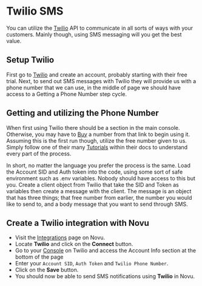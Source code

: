 # Twilio SMS

You can utilize the [Twilio](https://www.twilio.com/) API to communicate in all sorts of ways with your customers. Mainly though, using SMS messaging will you get the best value.

## Setup Twilio

First go to [Twilio](https://www.twilio.com/) and create an account, probably starting with their free trial. Next, to send out SMS messages with Twilio they will provide us with a phone number that we can use, in the middle of page we should have access to a Getting a Phone Number step cycle.

## Getting and utilizing the Phone Number

When first using Twilio there should be a section in the main console. Otherwise,
you may have to [Buy](https://console.twilio.com/us1/develop/phone-numbers/manage/search?frameUrl=%2Fconsole%2Fphone-numbers%2Fsearch%3Fx-target-region%3Dus1&currentFrameUrl=%2Fconsole%2Fphone-numbers%2Fsearch%3FisoCountry%3DUS%26searchTerm%3D%26searchFilter%3Dleft%26searchType%3Dnumber%26x-target-region%3Dus1%26__override_layout__%3Dembed%26bifrost%3Dtrue) a number from that link to begin using it. Assuming this is the first run though, utilize the free number given to us. Simply follow one of their many [Tutorials](https://www.twilio.com/docs/usage/requests-to-twilio) within their docs to understand every part of the process.

In short, no matter the language you prefer the process is the same. Load the Account SID and Auth token into the code, using some sort of safe environment such as .env variables. Nobody should have access to this but you. Create a client object from Twilio that take the SID and Token as variables then create a message with the client. The message is an object that has three things; that free number from earlier, the number you would like to send to, and a body message that you want to send through SMS.

## Create a Twilio integration with Novu

- Visit the [Integrations](https://web.novu.co/integrations) page on Novu.
- Locate **Twilio** and click on the **Connect** button.
- Go to your [Console](https://console.twilio.com/) on Twilio and access the Account Info section at the bottom of the page
- Enter your `Account SID`, `Auth Token` and `Twilio Phone Number`.
- Click on the **Save** button.
- You should now be able to send SMS notifications using **Twilio** in Novu.
